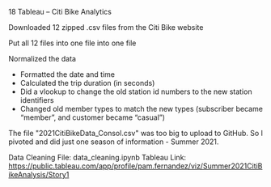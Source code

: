 18 Tableau – Citi Bike Analytics

Downloaded 12 zipped .csv files from the Citi Bike website

Put all 12 files into one file into one file

Normalized the data
- Formatted the date and time
- Calculated the trip duration (in seconds)
- Did a vlookup to change the old station id numbers to the new station identifiers
- Changed old member types to match the new types (subscriber became “member”, and customer became “casual”)

The file "2021CitiBikeData_Consol.csv" was too big to upload to GitHub. So I pivoted and did just one season of information - Summer 2021.

Data Cleaning File: data_cleaning.ipynb
Tableau Link: https://public.tableau.com/app/profile/pam.fernandez/viz/Summer2021CitiBikeAnalysis/Story1
